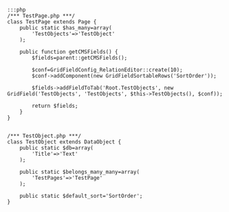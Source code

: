 	:::php
	/*** TestPage.php ***/
	class TestPage extends Page {
		public static $has_many=array(
			'TestObjects'=>'TestObject'
		);
		
		public function getCMSFields() {
			$fields=parent::getCMSFields();
			
			$conf=GridFieldConfig_RelationEditor::create(10);
			$conf->addComponent(new GridFieldSortableRows('SortOrder'));
			
			$fields->addFieldToTab('Root.TestObjects', new GridField('TestObjects', 'TestObjects', $this->TestObjects(), $conf));
			
			return $fields;
		}
	}


	/*** TestObject.php ***/
	class TestObject extends DataObject {
		public static $db=array(
			'Title'=>'Text'
		);
		
		public static $belongs_many_many=array(
			'TestPages'=>'TestPage'
		);
		
		public static $default_sort='SortOrder';
	}